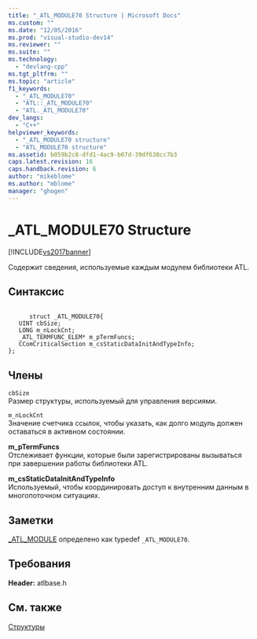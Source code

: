 ```yaml
---
title: "_ATL_MODULE70 Structure | Microsoft Docs"
ms.custom: ""
ms.date: "12/05/2016"
ms.prod: "visual-studio-dev14"
ms.reviewer: ""
ms.suite: ""
ms.technology: 
  - "devlang-cpp"
ms.tgt_pltfrm: ""
ms.topic: "article"
f1_keywords: 
  - "_ATL_MODULE70"
  - "ATL::_ATL_MODULE70"
  - "ATL._ATL_MODULE70"
dev_langs: 
  - "C++"
helpviewer_keywords: 
  - "_ATL_MODULE70 structure"
  - "ATL_MODULE70 structure"
ms.assetid: b059b2c8-dfd1-4ac9-b07d-39df638cc7b3
caps.latest.revision: 16
caps.handback.revision: 6
author: "mikeblome"
ms.author: "mblome"
manager: "ghogen"
---
```

# _ATL_MODULE70 Structure
[!INCLUDE[vs2017banner](../../assembler/inline/includes/vs2017banner.md)]

Содержит сведения, используемые каждым модулем библиотеки ATL.  
  
## Синтаксис  
  
```  
  
      struct _ATL_MODULE70{  
   UINT cbSize;  
   LONG m_nLockCnt;  
   _ATL_TERMFUNC_ELEM* m_pTermFuncs;  
   CComCriticalSection m_csStaticDataInitAndTypeInfo;  
};  
```  
  
## Члены  
 `cbSize`  
 Размер структуры, используемый для управления версиями.  
  
 `m_nLockCnt`  
 Значение счетчика ссылок, чтобы указать, как долго модуль должен оставаться в активном состоянии.  
  
 **m\_pTermFuncs**  
 Отслеживает функции, которые были зарегистрированы вызываться при завершении работы библиотеки ATL.  
  
 **m\_csStaticDataInitAndTypeInfo**  
 Используемый, чтобы координировать доступ к внутренним данным в многопоточном ситуациях.  
  
## Заметки  
 [\_ATL\_MODULE](../Topic/_ATL_MODULE.md) определено как typedef `_ATL_MODULE70`.  
  
## Требования  
 **Header:** atlbase.h  
  
## См. также  
 [Структуры](../../atl/reference/atl-structures.md)